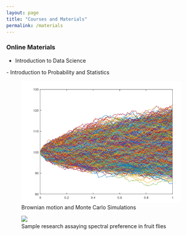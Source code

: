 ```yaml
---
layout: page
title: "Courses and Materials"
permalink: /materials
---
```

### **Online Materials**
- Introduction to Data Science
<figure>
</figure>
- Introduction to Probability and Statistics
<figure>
	<img src='images/CEV_plot.png'>
	<figcaption> Brownian motion and Monte Carlo Simulations</figcaption>
</figure>

<figure>
	<img src='images/sample_research.gif'>
	<figcaption> Sample research assaying spectral preference in fruit flies</figcaption>
</figure>
